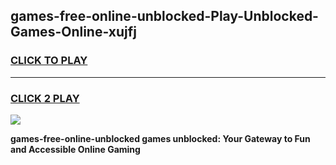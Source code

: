 
## games-free-online-unblocked-Play-Unblocked-Games-Online-xujfj
<h3>
<a href="https://premium76.site?title=games-free-online-unblocked&ref=25A">CLICK TO PLAY</a></h3>
<hr>

<h3>
<a href="https://premium76.site?title=games-free-online-unblocked&ref=25A">CLICK 2 PLAY</a>
  
</h3>

<a href="https://premium76.site?title=games-free-online-unblocked&ref=25A"><img src="https://clearcache.store/games.png"></a>


**games-free-online-unblocked games unblocked: Your Gateway to Fun and Accessible Online Gaming**
